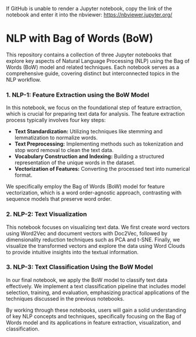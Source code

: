 If GitHub is unable to render a Jupyter notebook, copy the link of the notebook and enter it into the nbviewer: https://nbviewer.jupyter.org/


# NLP with Bag of Words (BoW)

This repository contains a collection of three Jupyter notebooks that explore key aspects of Natural Language Processing (NLP) using the Bag of Words (BoW) model and related techniques. Each notebook serves as a comprehensive guide, covering distinct but interconnected topics in the NLP workflow.

### 1. **NLP-1: Feature Extraction using the BoW Model**
In this notebook, we focus on the foundational step of feature extraction, which is crucial for preparing text data for analysis. The feature extraction process typically involves four key steps:
- **Text Standardization:** Utilizing techniques like stemming and lemmatization to normalize words.
- **Text Preprocessing:** Implementing methods such as tokenization and stop word removal to clean the text data.
- **Vocabulary Construction and Indexing:** Building a structured representation of the unique words in the dataset.
- **Vectorization of Features:** Converting the processed text into numerical format.

We specifically employ the Bag of Words (BoW) model for feature vectorization, which is a word order-agnostic approach, contrasting with sequence models that preserve word order.

### 2. **NLP-2: Text Visualization**
This notebook focuses on visualizing text data. We first create word vectors using Word2Vec and document vectors with Doc2Vec, followed by dimensionality reduction techniques such as PCA and t-SNE. Finally, we visualize the transformed vectors and explore the data using Word Clouds to provide intuitive insights into the textual information.

### 3. **NLP-3: Text Classification Using the BoW Model**
In our final notebook, we apply the BoW model to classify text data effectively. We implement a text classification pipeline that includes model selection, training, and evaluation, emphasizing practical applications of the techniques discussed in the previous notebooks.

By working through these notebooks, users will gain a solid understanding of key NLP concepts and techniques, specifically focusing on the Bag of Words model and its applications in feature extraction, visualization, and classification.

